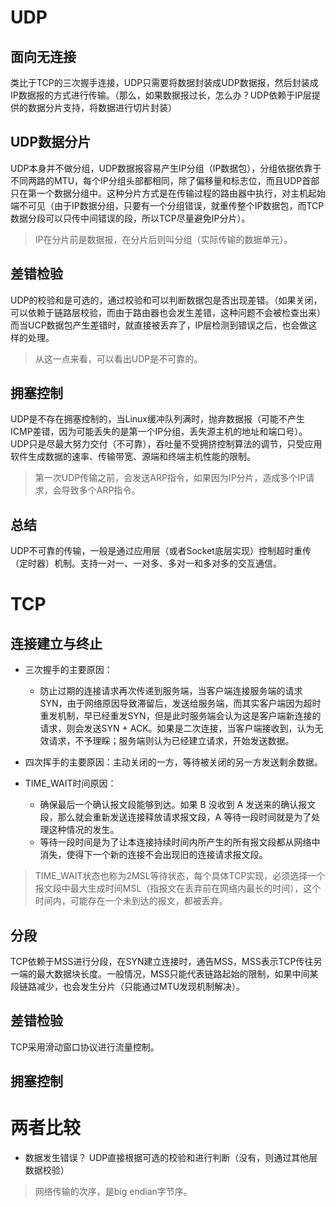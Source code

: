 # UDP
## 面向无连接
类比于TCP的三次握手连接，UDP只需要将数据封装成UDP数据报，然后封装成IP数据报的方式进行传输。（那么，如果数据报过长，怎么办？UDP依赖于IP层提供的数据分片支持，将数据进行切片封装）

## UDP数据分片
UDP本身并不做分组，UDP数据报容易产生IP分组（IP数据包），分组依据依靠于不同两路的MTU，每个IP分组头部都相同，除了偏移量和标志位，而且UDP首部只在第一个数据分组中。这种分片方式是在传输过程的路由器中执行，对主机起始端不可见（由于IP数据分组，只要有一个分组错误，就重传整个IP数据包，而TCP数据分段可以只传中间错误的段，所以TCP尽量避免IP分片）。

> IP在分片前是数据报，在分片后则叫分组（实际传输的数据单元）。

## 差错检验
UDP的校验和是可选的，通过校验和可以判断数据包是否出现差错。（如果关闭，可以依赖于链路层校验，而由于路由器也会发生差错，这种问题不会被检查出来）而当UCP数据包产生差错时，就直接被丢弃了，IP层检测到错误之后，也会做这样的处理。

> 从这一点来看，可以看出UDP是不可靠的。

## 拥塞控制
UDP是不存在拥塞控制的，当Linux缓冲队列满时，抛弃数据报（可能不产生ICMP差错，因为可能丢失的是第一个IP分组，丢失源主机的地址和端口号）。UDP只是尽最大努力交付（不可靠），吞吐量不受拥挤控制算法的调节，只受应用软件生成数据的速率、传输带宽、源端和终端主机性能的限制。
> 第一次UDP传输之前，会发送ARP指令，如果因为IP分片，造成多个IP请求，会导致多个ARP指令。

## 总结
UDP不可靠的传输，一般是通过应用层（或者Socket底层实现）控制超时重传（定时器）机制。支持一对一、一对多、多对一和多对多的交互通信。

# TCP
## 连接建立与终止
- 三次握手的主要原因：
    - 防止过期的连接请求再次传递到服务端，当客户端连接服务端的请求SYN，由于网络原因导致滞留后，发送给服务端，而其实客户端因为超时重发机制，早已经重发SYN，但是此时服务端会认为这是客户端新连接的请求，则会发送SYN + ACK。如果是二次连接，当客户端接收到，认为无效请求，不予理睬；服务端则认为已经建立请求，开始发送数据。
   
- 四次挥手的主要原因：主动关闭的一方，等待被关闭的另一方发送剩余数据。

- TIME_WAIT时间原因：
    - 确保最后一个确认报文段能够到达。如果 B 没收到 A 发送来的确认报文段，那么就会重新发送连接释放请求报文段，A 等待一段时间就是为了处理这种情况的发生。
    - 等待一段时间是为了让本连接持续时间内所产生的所有报文段都从网络中消失，使得下一个新的连接不会出现旧的连接请求报文段。

> TIME_WAIT状态也称为2MSL等待状态，每个具体TCP实现，必须选择一个报文段中最大生成时间MSL（指报文在丢弃前在网络内最长的时间），这个时间内，可能存在一个未到达的报文，都被丢弃。

## 分段
TCP依赖于MSS进行分段，在SYN建立连接时，通告MSS，MSS表示TCP传往另一端的最大数据块长度。一般情况，MSS只能代表链路起始的限制，如果中间某段链路减少，也会发生分片（只能通过MTU发现机制解决）。

## 差错检验
TCP采用滑动窗口协议进行流量控制。


## 拥塞控制



# 两者比较
- 数据发生错误？ UDP直接根据可选的校验和进行判断（没有，则通过其他层数据校验）



> 网络传输的次序，是big endian字节序。